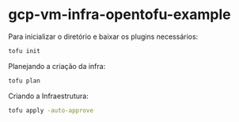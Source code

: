 # gcp-vm-infra-opentofu-example


Para inicializar o diretório e baixar os plugins necessários:

```bash
tofu init

```
Planejando a criação da infra:

```bash
tofu plan
```

Criando a Infraestrutura:

```bash
tofu apply -auto-approve
```